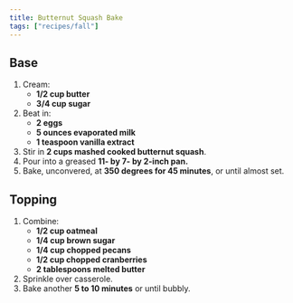 ```yaml
---
title: Butternut Squash Bake
tags: ["recipes/fall"]
---
```


## Base

1. Cream:
	- **1/2 cup butter**
	- **3/4 cup sugar**
2. Beat in:
	- **2 eggs**
	- **5 ounces evaporated milk**
	- **1 teaspoon vanilla extract**
3. Stir in **2 cups mashed cooked butternut squash**.
4. Pour into a greased **11- by 7- by 2-inch pan.**
5. Bake, unconvered, at **350 degrees for 45 minutes**, or until almost set.

## Topping

1. Combine:
	- **1/2 cup oatmeal**
	- **1/4 cup brown sugar**
	- **1/4 cup chopped pecans**
	- **1/2 cup chopped cranberries**
	- **2 tablespoons melted butter**
2. Sprinkle over casserole.
3. Bake another **5 to 10 minutes** or until bubbly.

